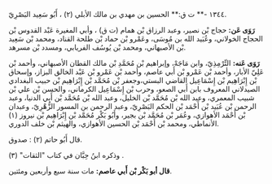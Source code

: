 ١٣٤٤ -** ت ق:** الحسين بن مهدي بن مالك الأبلي (٢) ، أَبُو سَعِيد البَصْرِيّ.

**رَوَى عَن:** حجاج بْن نصير، وعبد الرزاق بْن همام (ت ق) ، وأبي المغيرة عَبْد القدوس بْن الحجاج الخولاني، وعُبَيد الله بن مُوسَى، وعَمْرو بْن حماد بْن طلحة القناد، ومحمد بْن سَعِيد بْن الأصبهاني، ومحمد بْن يُوسُف الفريابي، ومسدد بْن مسرهد.

**رَوَى عَنه:** التِّرْمِذِيّ، وابن مَاجَهْ، وإبراهيم بْن مُحَمَّدِ بْن مالك القطان الأصبهاني، وأحمد بْن عَلِيّ الأبار، وأحمد بْن عَمْرو بْن أَبي عاصم، وأحمد بْن عَمْرو بْن عَبْد الخالق البزاز، وإسحاق بْن إِبْرَاهِيم بْن إِسْمَاعِيل القاضي البستي،وجعفر بْن مُحَمَّد بْن إِبْرَاهِيم بْن حبيب البغدادي الصيدلاني المعروف بابن أَبي الصعو، وحرب بْن إِسْمَاعِيل الكرماني، والحسن بْن علي بْن شبيب المعمري، وعبد الله بْن مُحَمَّد بْن الخليل، وعبد الله بْن مُحَمَّد بْن أَبي الدنيا، وعبد الرحمن بْن عُبَيد بْن أَحْمَد بْن الحكم البَصْرِيّ، وعبد الرحمن بن المسور الزُّهْرِيّ، وعبدان بْن أَحْمَد الأهوازي، وعُمَر بْن مُحَمَّد بْن بجير، وأَبُو بَكْر مُحَمَّد بْن إِبْرَاهِيم بْن نيروز (١) الأنماطي، ومحمد بْن أَحْمَد بْن الحسين الأهوازي، والهيثم بْن خلف الدوري.

قال أَبُو حاتم (٢) : صدوق.

وذكره ابنُ حِبَّان في كتاب "الثقات" (٣) .

**قال أبو بَكْر بْن أَبي عاصم:** مات سنة سبع وأربعين ومئتين.